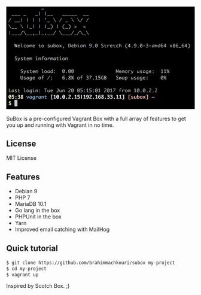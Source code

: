 
![SuBox](https://raw.githubusercontent.com/brahimmachkouri/subox-infos/master/images/subox.png)

SuBox is a pre-configured Vagrant Box with a full array of features to get you up and running with Vagrant in no time. 

## License 

MIT License

## Features

* Debian 9
* PHP 7
* MariaDB 10.1
* Go lang in the box
* PHPUnit in the box
* Yarn
* Improved email catching with MailHog

## Quick tutorial

```
$ git clone https://github.com/brahimmachkouri/subox my-project
$ cd my-project
$ vagrant up
```

Inspired by Scotch Box. ;)
